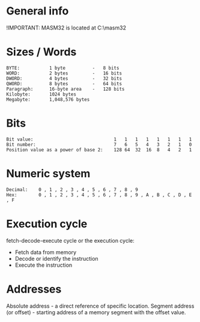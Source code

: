 # General info
!IMPORTANT: MASM32 is located at C:\masm32

# Sizes / Words
```
BYTE:           1 byte          -   8 bits
WORD:           2 bytes         -   16 bits
DWORD:          4 bytes         -   32 bits
QWORD:          8 bytes         -   64 bits
Paragraph:      16-byte area    -   128 bits
Kilobyte:       1024 bytes
Megabyte:       1,048,576 bytes
```

# Bits
```
Bit value:	                            1	1	1	1	1	1	1	1
Bit number:	                            7	6	5	4	3	2	1	0
Position value as a power of base 2:    128	64	32	16	8	4	2	1
```

# Numeric system
```
Decimal:    0 , 1 , 2 , 3 , 4 , 5 , 6 , 7 , 8 , 9
Hex:        0 , 1 , 2 , 3 , 4 , 5 , 6 , 7 , 8 , 9 , A , B , C , D , E , F
```

# Execution cycle
fetch-decode-execute cycle or the execution cycle:
- Fetch data from memory
- Decode or identify the instruction
- Execute the instruction

# Addresses
Absolute address - a direct reference of specific location.
Segment address (or offset) - starting address of a memory segment with the offset value.